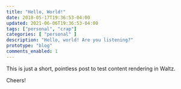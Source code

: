 ```yaml
---
title: "Hello, World!"
date: 2018-05-17T19:36:53-04:00
updated: 2021-06-06T19:36:53-04:00
tags: ["personal", "crap"]
categories: [ "personal" ]
description: "Hello, world! Are you listening?"
prototype: "blog"
comments_enabled: 1
---
```


This is just a short, pointless post to test content rendering in Waltz.

Cheers!


